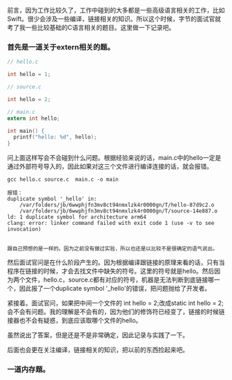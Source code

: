前言，因为工作比较久了，工作中碰到的大多都是一些高级语言相关的工作，比如Swift。很少会涉及一些编译，链接相关的知识。所以这个时候，字节的面试官就考了我一些比较基础的C语言相关的题目。这里做一下记录吧。



### 首先是一道关于extern相关的题。

```c
// hello.c

int hello = 1;

// source.c

int hello = 2;

// main.c
extern int hello;

int main() {
  printf("hello: %d", hello);
}
```

问上面这样写会不会碰到什么问题。根据经验来说的话，main.c中的hello一定是通过外部符号导入的，因此如果对这三个文件进行编译连接的话，就会报错。

```
gcc hello.c source.c  main.c -o main

报错：
duplicate symbol '_hello' in:
    /var/folders/jb/6wwphjfn3mv8ct94nmxlzk4r0000gn/T/hello-87d9c2.o
    /var/folders/jb/6wwphjfn3mv8ct94nmxlzk4r0000gn/T/source-14e887.o
ld: 1 duplicate symbol for architecture arm64
clang: error: linker command failed with exit code 1 (use -v to see invocation)


跟自己预想的是一样的。因为之前没有做过实验，所以也还是以比较不是很确定的语气说出。
```

然后面试官问是在什么阶段产生的。因为根据编译跟链接的原理来看的话，只有当程序在链接的时候，才会去找文件中缺失的符号。这里的符号就是hello。然后因为两个文件，hello.c，source.c都有对应的符号，机器是无法判断到底链接哪一个，因此报了一个duplicate symbol '_hello'的错误，把问题抛给了开发者。



紧接着。面试官问，如果把中间一个文件的 int hello = 2;改成static int hello = 2;会不会有问题。我的理解是不会有的，因为他们的修饰符已经变了，链接的时候链接器也不会有疑惑，到底应该取哪个文件的hello。

虽然说出了答案，但是还是不是非常确定，因此记录与实践了一下。

后面也会更在关注编译，链接相关的知识，把以前的东西捡起来吧。

### 一道内存题。